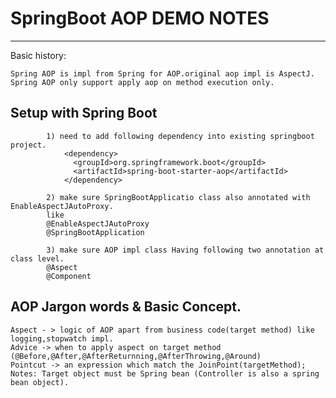 # SpringBoot AOP DEMO NOTES
-------------------------------------
Basic history:

	Spring AOP is impl from Spring for AOP.original aop impl is AspectJ.
	Spring AOP only support apply aop on method execution only.

Setup with Spring Boot
-------------------------
			1) need to add following dependency into existing springboot project.
				<dependency>
				  <groupId>org.springframework.boot</groupId>
				  <artifactId>spring-boot-starter-aop</artifactId>
				</dependency>
			
			2) make sure SpringBootApplicatio class also annotated with EnableAspectJAutoProxy.
			like 
			@EnableAspectJAutoProxy
			@SpringBootApplication
			
			3) make sure AOP impl class Having following two annotation at class level.
			@Aspect
			@Component
			


AOP Jargon words & Basic Concept.
----------------------------------
	Aspect - > logic of AOP apart from business code(target method) like logging,stopwatch impl.
	Advice -> when to apply aspect on target method  (@Before,@After,@AfterReturnning,@AfterThrowing,@Around)
	Pointcut -> an expression which match the JoinPoint(targetMethod);
	Notes: Target object must be Spring bean (Controller is also a spring bean object).
	
	
	
	
